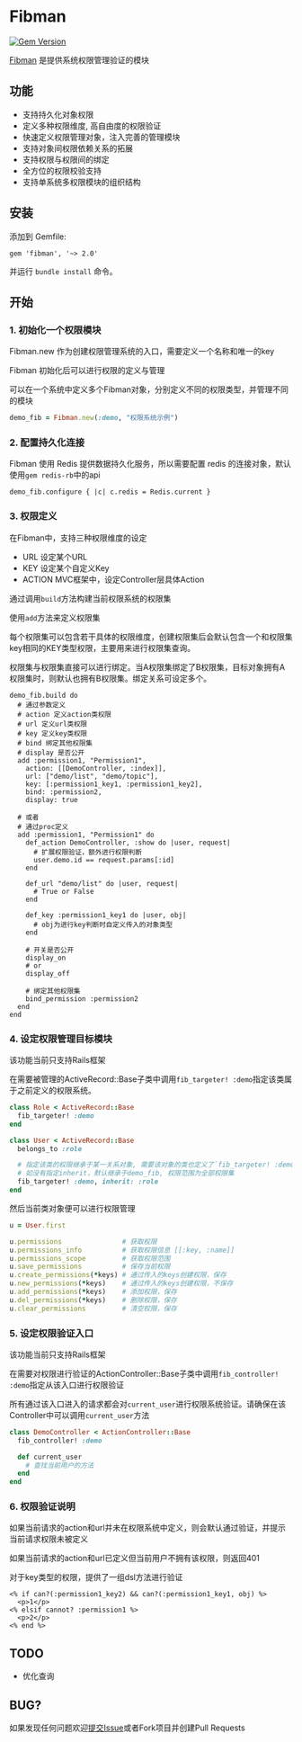# Fibman
[<img src="http://badge.fury.io/rb/fibman.png" alt="Gem Version" />](http://badge.fury.io/rb/fibman)

[Fibman](https://github.com/Warrenoo/fibman) 是提供系统权限管理验证的模块


## 功能

- 支持持久化对象权限
- 定义多种权限维度, 高自由度的权限验证
- 快速定义权限管理对象，注入完善的管理模块
- 支持对象间权限依赖关系的拓展
- 支持权限与权限间的绑定
- 全方位的权限校验支持
- 支持单系统多权限模块的组织结构

## 安装

添加到 Gemfile:

    gem 'fibman', '~> 2.0'

并运行 `bundle install` 命令。

## 开始

### 1. 初始化一个权限模块

Fibman.new 作为创建权限管理系统的入口，需要定义一个名称和唯一的key

Fibman 初始化后可以进行权限的定义与管理

可以在一个系统中定义多个Fibman对象，分别定义不同的权限类型，并管理不同的模块

```ruby
demo_fib = Fibman.new(:demo, "权限系统示例")
```

### 2. 配置持久化连接

Fibman 使用 Redis 提供数据持久化服务，所以需要配置 redis 的连接对象，默认使用`gem redis-rb`中的api

```
demo_fib.configure { |c| c.redis = Redis.current }
```

### 3. 权限定义

在Fibman中，支持三种权限维度的设定

- URL    设定某个URL
- KEY    设定某个自定义Key
- ACTION MVC框架中，设定Controller层具体Action

通过调用`build`方法构建当前权限系统的权限集

使用`add`方法来定义权限集

每个权限集可以包含若干具体的权限维度，创建权限集后会默认包含一个和权限集key相同的KEY类型权限，主要用来进行权限集查询。

权限集与权限集直接可以进行绑定。当A权限集绑定了B权限集，目标对象拥有A权限集时，则默认也拥有B权限集。绑定关系可设定多个。

```
demo_fib.build do
  # 通过参数定义
  # action 定义action类权限
  # url 定义url类权限
  # key 定义key类权限
  # bind 绑定其他权限集
  # display 是否公开
  add :permission1, "Permission1",
    action: [[DemoController, :index]],
    url: ["demo/list", "demo/topic"],
    key: [:permission1_key1, :permission1_key2],
    bind: :permission2,
    display: true

  # 或者
  # 通过proc定义
  add :permission1, "Permission1" do
    def_action DemoController, :show do |user, request|
      # 扩展权限验证，额外进行权限判断
      user.demo.id == request.params[:id]
    end

    def_url "demo/list" do |user, request|
      # True or False
    end

    def_key :permission1_key1 do |user, obj|
      # obj为进行key判断时自定义传入的对象类型
    end

    # 开关是否公开
    display_on
    # or
    display_off

    # 绑定其他权限集
    bind_permission :permission2
  end
end
```

### 4. 设定权限管理目标模块

该功能当前只支持Rails框架

在需要被管理的ActiveRecord::Base子类中调用`fib_targeter! :demo`指定该类属于之前定义的权限系统。

```ruby
class Role < ActiveRecord::Base
  fib_targeter! :demo
end

class User < ActiveRecord::Base
  belongs_to :role

  # 指定该类的权限继承于某一关系对象, 需要该对象的类也定义了`fib_targeter! :demo`
  # 如没有指定inherit，默认继承于demo_fib, 权限范围为全部权限集
  fib_targeter! :demo, inherit: :role
end
```

然后当前类对象便可以进行权限管理
```ruby
u = User.first

u.permissions               # 获取权限
u.permissions_info          # 获取权限信息 [[:key, :name]]
u.permissions_scope         # 获取权限范围
u.save_permissions          # 保存当前权限
u.create_permissions(*keys) # 通过传入的keys创建权限，保存
u.new_permissions(*keys)    # 通过传入的keys创建权限，不保存
u.add_permissions(*keys)    # 添加权限，保存
u.del_permissions(*keys)    # 删除权限，保存
u.clear_permissions         # 清空权限，保存
```

### 5. 设定权限验证入口

该功能当前只支持Rails框架

在需要对权限进行验证的ActionController::Base子类中调用`fib_controller! :demo`指定从该入口进行权限验证

所有通过该入口进入的请求都会对`current_user`进行权限系统验证。请确保在该Controller中可以调用`current_user`方法

```ruby
class DemoController < ActionController::Base
  fib_controller! :demo

  def current_user
    # 查找当前用户的方法
  end
end
```

### 6. 权限验证说明

如果当前请求的action和url并未在权限系统中定义，则会默认通过验证，并提示当前请求权限未被定义

如果当前请求的action和url已定义但当前用户不拥有该权限，则返回401

对于key类型的权限，提供了一组dsl方法进行验证

```erb
<% if can?(:permission1_key2) && can?(:permission1_key1, obj) %>
  <p>1</p>
<% elsif cannot? :permission1 %>
  <p>2</p>
<% end %>
```

## TODO

- 优化查询

## BUG?

如果发现任何问题欢迎[提交Issue](https://github.com/Warrenoo/fibman/issues)或者Fork项目并创建Pull Requests

